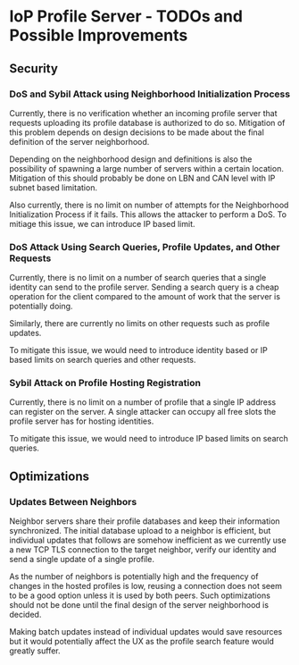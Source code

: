 # IoP Profile Server - TODOs and Possible Improvements

## Security

### DoS and Sybil Attack using Neighborhood Initialization Process

Currently, there is no verification whether an incoming profile server that requests uploading its profile database is authorized to do so. 
Mitigation of this problem depends on design decisions to be made about the final definition of the server neighborhood.

Depending on the neighborhood design and definitions is also the possibility of spawning a large number of servers within a certain location.
Mitigation of this should probably be done on LBN and CAN level with IP subnet based limitation.

Also currently, there is no limit on number of attempts for the Neighborhood Initialization Process if it fails. This allows the attacker to 
perform a DoS. To mitiage this issue, we can introduce IP based limit.


### DoS Attack Using Search Queries, Profile Updates, and Other Requests

Currently, there is no limit on a number of search queries that a single identity can send to the profile server. Sending a search query is a cheap 
operation for the client compared to the amount of work that the server is potentially doing.

Similarly, there are currently no limits on other requests such as profile updates.

To mitigate this issue, we would need to introduce identity based or IP based limits on search queries and other requests.



### Sybil Attack on Profile Hosting Registration

Currently, there is no limit on a number of profile that a single IP address can register on the server. A single attacker can occupy all free slots 
the profile server has for hosting identities. 

To mitigate this issue, we would need to introduce IP based limits on search queries.



## Optimizations

### Updates Between Neighbors

Neighbor servers share their profile databases and keep their information synchronized. The initial database upload to a neighbor is efficient, 
but individual updates that follows are somehow inefficient as we currently use a new TCP TLS connection to the target neighbor, verify our identity 
and send a single update of a single profile. 

As the number of neighbors is potentially high and the frequency of changes in the hosted profiles is low, reusing a connection does not seem 
to be a good option unless it is used by both peers. Such optimizations should not be done until the final design of the server neighborhood 
is decided.

Making batch updates instead of individual updates would save resources but it would potentially affect the UX as the profile search feature would 
greatly suffer. 



